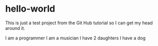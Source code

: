 # hello-world
This is just a test project from the Git Hub tutorial so I can get my head around it.

I am a programmer
I am a musician
I have 2 daughters
I have a dog
